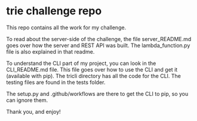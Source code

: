 # trie challenge repo

This repo contains all the work for my challenge. 

To read about the server-side of the challenge, the file server_README.md goes over how the server and REST API was built. The lambda_function.py file is also explained in that readme. 

To understand the CLI part of my project, you can look in the CLI_README.md file. This file goes over how to use the CLI and get it (available with pip). The tricli directory has all the code for the CLI. The testing files are found in the tests folder. 

The setup.py and .github/workflows are there to get the CLI to pip, so you can ignore them. 

Thank you, and enjoy!
